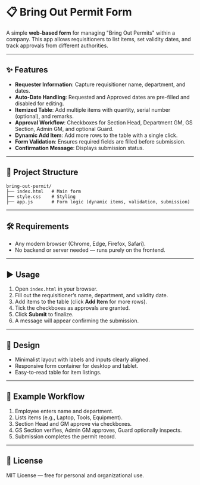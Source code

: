 # 📋 Bring Out Permit Form

A simple **web-based form** for managing "Bring Out Permits" within a company.
This app allows requisitioners to list items, set validity dates, and track approvals from different authorities.

---

## ✨ Features

* **Requester Information**: Capture requisitioner name, department, and dates.
* **Auto-Date Handling**: Requested and Approved dates are pre-filled and disabled for editing.
* **Itemized Table**: Add multiple items with quantity, serial number (optional), and remarks.
* **Approval Workflow**: Checkboxes for Section Head, Department GM, GS Section, Admin GM, and optional Guard.
* **Dynamic Add Item**: Add more rows to the table with a single click.
* **Form Validation**: Ensures required fields are filled before submission.
* **Confirmation Message**: Displays submission status.

---

## 📂 Project Structure

```
bring-out-permit/
├── index.html   # Main form
├── style.css    # Styling
├── app.js       # Form logic (dynamic items, validation, submission)
```

---

## 🛠 Requirements

* Any modern browser (Chrome, Edge, Firefox, Safari).
* No backend or server needed — runs purely on the frontend.

---

## ▶️ Usage

1. Open `index.html` in your browser.
2. Fill out the requisitioner’s name, department, and validity date.
3. Add items to the table (click **Add Item** for more rows).
4. Tick the checkboxes as approvals are granted.
5. Click **Submit** to finalize.
6. A message will appear confirming the submission.

---

## 🎨 Design

* Minimalist layout with labels and inputs clearly aligned.
* Responsive form container for desktop and tablet.
* Easy-to-read table for item listings.

---

## 📸 Example Workflow

1. Employee enters name and department.
2. Lists items (e.g., Laptop, Tools, Equipment).
3. Section Head and GM approve via checkboxes.
4. GS Section verifies, Admin GM approves, Guard optionally inspects.
5. Submission completes the permit record.

---

## 📜 License

MIT License — free for personal and organizational use.
